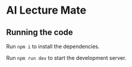 
  # AI Lecture Mate



  ## Running the code

  Run `npm i` to install the dependencies.

  Run `npm run dev` to start the development server.
  